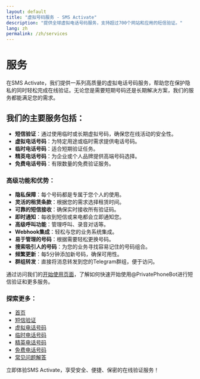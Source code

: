 ```yaml
---
layout: default
title: "虚拟号码服务 - SMS Activate"
description: "提供全球虚拟电话号码服务，支持超过700个网站和应用的短信验证。"
lang: zh
permalink: /zh/services
---
```


# 服务

在SMS Activate，我们提供一系列高质量的虚拟电话号码服务，帮助您在保护隐私的同时轻松完成在线验证。无论您是需要短期号码还是长期解决方案，我们的服务都能满足您的需求。

## 我们的主要服务包括：

- **短信验证**：通过使用临时或长期虚拟号码，确保您在线活动的安全性。
- **虚拟电话号码**：为特定用途或临时需求提供电话号码。
- **临时电话号码**：适合短期验证任务。
- **精英电话号码**：为企业或个人品牌提供高端号码选择。
- **免费电话号码**：有限数量的免费验证服务。

### 高级功能和优势：

- **隐私保障**：每个号码都是专属于您个人的使用。
- **灵活的租赁条款**：根据您的需求选择租赁时间。
- **可靠的短信接收**：确保实时接收所有验证码。
- **即时通知**：每收到短信或来电都会立即通知您。
- **高级呼叫功能**：管理呼叫、录音对话等。
- **Webhook集成**：轻松与您的业务系统集成。
- **易于管理的号码**：根据需要轻松更换号码。
- **搜索吸引人的号码**：为您的业务寻找容易记住的号码组合。
- **频繁更新**：每5分钟添加新号码，确保可用性。
- **群组转发**：直接将消息转发到您的Telegram群组，便于访问。

通过访问我们的[开始使用页面](/zh/get-started)，了解如何快速开始使用@PrivatePhoneBot进行短信验证和更多服务。

### 探索更多：

- [首页](/zh/)
- [短信验证](/zh/sms-verification)
- [虚拟电话号码](/zh/virtual-phone-numbers)
- [临时电话号码](/zh/temporary-phone-numbers)
- [精英电话号码](/zh/elite-phone-numbers)
- [免费电话号码](/zh/free-phone-numbers)
- [常见问题解答](/zh/faq)

立即体验SMS Activate，享受安全、便捷、保密的在线验证服务！
